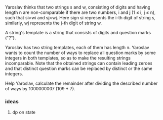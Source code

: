 Yaroslav thinks that two strings s and w, consisting of digits and having length n are non-comparable if there are two
numbers, i and j (1 ≤ i, j ≤ n), such that si>wi and sj<wj. Here sign si represents the i-th digit of string s,
similarly, wj represents the j-th digit of string w.

A string's template is a string that consists of digits and question marks ("?").

Yaroslav has two string templates, each of them has length n. Yaroslav wants to count the number of ways to replace all
question marks by some integers in both templates, so as to make the resulting strings incomparable. Note that the
obtained strings can contain leading zeroes and that distinct question marks can be replaced by distinct or the same
integers.

Help Yaroslav, calculate the remainder after dividing the described number of ways by 1000000007 (109 + 7).

### ideas

1. dp on state